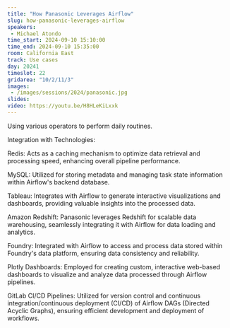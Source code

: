 ```yaml
---
title: "How Panasonic Leverages Airflow"
slug: how-panasonic-leverages-airflow
speakers:
 - Michael Atondo
time_start: 2024-09-10 15:10:00
time_end: 2024-09-10 15:35:00
room: California East
track: Use cases
day: 20241
timeslot: 22
gridarea: "10/2/11/3"
images: 
 - /images/sessions/2024/panasonic.jpg
slides:
video: https://youtu.be/H8HLeKiLxxk
---
```


Using various operators to perform daily routines.
 
 Integration with Technologies:
 
 Redis: Acts as a caching mechanism to optimize data retrieval and processing speed, enhancing overall pipeline performance.
 
 MySQL: Utilized for storing metadata and managing task state information within Airflow's backend database.
 
 Tableau: Integrates with Airflow to generate interactive visualizations and dashboards, providing valuable insights into the processed data.
 
 Amazon Redshift: Panasonic leverages Redshift for scalable data warehousing, seamlessly integrating it with Airflow for data loading and analytics.
 
 Foundry: Integrated with Airflow to access and process data stored within Foundry's data platform, ensuring data consistency and reliability.
 
 Plotly Dashboards: Employed for creating custom, interactive web-based dashboards to visualize and analyze data processed through Airflow pipelines.
 
 GitLab CI/CD Pipelines: Utilized for version control and continuous integration/continuous deployment (CI/CD) of Airflow DAGs (Directed Acyclic Graphs), ensuring efficient development and deployment of workflows.